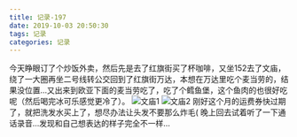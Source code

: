 ```yaml
---
title: 记录-197
date: 2019-10-03 20:50:30
tags: 记录
categories: 记录
---
```

今天睁眼订了个炒饭外卖，然后先是去了红旗街买了杯咖啡，又坐152去了文庙，绕了一大圈再坐二号线转公交回到了红旗街万达，本想在万达里吃个麦当劳的，结果没位置...又出来到欧亚下面的麦当劳吃了，吃了个鳕鱼堡，这个鱼肉的也很好吃呢（然后喝完冰可乐感觉更冷了）。
![文庙1](/img/记录197-1.jpg)
![文庙2](/img/记录197-2.jpg)
刚好这个月的运费券快过期了，就把洗发水买上了，想尽办法让头发不要那么炸毛(
晚上回去试着听了一下通话录音...发现和自己想表达的样子完全不一样…
